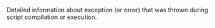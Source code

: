 Detailed information about exception (or error) that was thrown during script compilation or
execution.